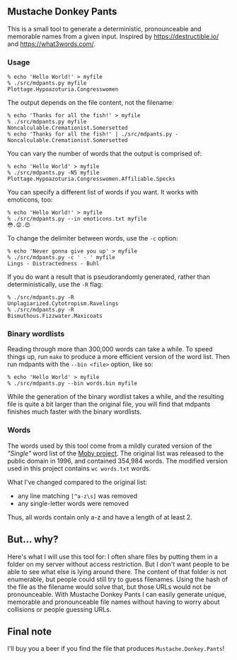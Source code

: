 ## Mustache Donkey Pants

This is a small tool to generate a deterministic, pronounceable and memorable names from a given input.
Inspired by https://destructible.io/ and https://what3words.com/.

### Usage

```
% echo 'Hello World!' > myfile
% ./src/mdpants.py myfile
Plottage.Hypoazoturia.Congresswomen
```

The output depends on the file content, not the filename:

```
% echo 'Thanks for all the fish!' > myfile
% ./src/mdpants.py myfile
Noncalculable.Cremationist.Somersetted
% echo 'Thanks for all the fish!' | ./src/mdpants.py -
Noncalculable.Cremationist.Somersetted
```

You can vary the number of words that the output is comprised of:

```
% echo 'Hello World' > myfile
% ./src/mdpants.py -N5 myfile
Plottage.Hypoazoturia.Congresswomen.Affiliable.Specks
```

You can specify a different list of words if you want.
It works with emoticons, too:

```
% echo 'Hello World!' > myfile
% ./src/mdpants.py --in emoticons.txt myfile
😳.😟.😍
```

To change the delimiter between words, use the `-c` option:

```
% echo 'Never gonna give you up' > myfile
% ./src/mdpants.py -c ' - ' myfile
Lings - Distractedness - Buhl
```

If you do want a result that is pseudorandomly generated, rather than deterministically,
use the `-R` flag:

```
% ./src/mdpants.py -R
Unplagiarized.Cytotropism.Ravelings
% ./src/mdpants.py -R
Bismuthous.Fizzwater.Maxicoats
```

### Binary wordlists

Reading through more than 300,000 words can take a while. To speed things up,
run `make` to produce a more efficient version of the word list. Then run mdpants
with the `--bin <file>` option, like so:

```
% echo 'Hello World' > myfile
% ./src/mdpants.py --bin words.bin myfile
```

While the generation of the binary wordlist takes a while, and the resulting
file is quite a bit larger than the original file, you will find that mdpants
finishes much faster with the binary wordlists.

### Words

The words used by this tool come from a mildly curated version of the _"Single"_ word
list of the [Moby project](http://icon.shef.ac.uk/Moby/mwords.html). The original
list was released to the public domain in 1996, and contained 354,984 words.
The modified version used in this project contains `wc words.txt` words.

What I've changed compared to the original list:

 - any line matching `[^a-z\s]` was removed
 - any single-letter words were removed

Thus, all words contain only a-z and have a length of at least 2.

## But... why?

Here's what I will use this tool for: I often share files by putting them in a
folder on my server without access restriction. But I don't want people to be
able to see what else is lying around there. The content of that folder is not
enumerable, but people could still try to guess filenames. Using the hash of
the file as the filename would solve that, but those URLs would not be
pronounceable. With Mustache Donkey Pants I can easily generate unique,
memorable and pronounceable file names without having to worry about collisions
or people guessing URLs.


## Final note

I'll buy you a beer if you find the file that produces `Mustache.Donkey.Pants`!
